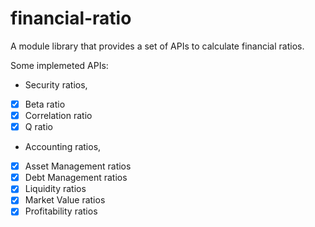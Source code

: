 financial-ratio
==========================

A module library that provides a set of APIs to calculate financial ratios.

Some implemeted APIs: 

- Security ratios, 
- [x] Beta ratio
- [x] Correlation ratio
- [x] Q ratio 

- Accounting ratios,
- [x] Asset Management ratios
- [x] Debt Management ratios
- [x] Liquidity ratios
- [x] Market Value ratios
- [x] Profitability ratios
